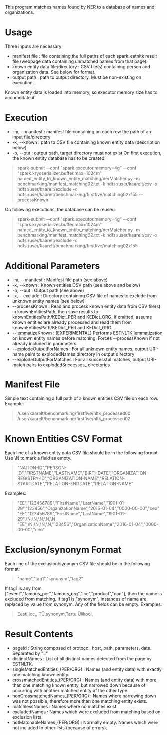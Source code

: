 This program matches names found by NER to a database of names and organizations.

# Usage

Three inputs are necessary:
* manifest file : file containing the full paths of each spark_estnltk result file (webpage data containing unmatched names from that page).
* known entity data file/directory : CSV file(s) containing person and organization data. See below for format.
* output path : path to output directory. Must be non-existing on execution.

Known entity data is loaded into memory, so executor memory size has to accomodate it.

# Execution
* -m, --manifest : manifest file containing on each row the path of an input file/directory
* -k, --known : path to CSV file containing known entity data (description below)
* -o, --out : output path, target directory must not exist
On first execution, the known entity database has to be created: 
> spark-submit --conf "spark.executor.memory=4g" --conf "spark.kryoserializer.buffer.max=1024m" named_entity_to_known_entity_matching/nerMatcher.py -m benchmarking/manifest_matching02.txt -k hdfs:/user/kaarelt/csv -x hdfs:/user/kaarelt/exclude -o hdfs:/user/kaarelt/benchmarking/firstfive/matching02x155 --processKnown

On following executions, the database can be reused:
> spark-submit --conf "spark.executor.memory=4g" --conf "spark.kryoserializer.buffer.max=1024m" named_entity_to_known_entity_matching/nerMatcher.py -m benchmarking/manifest_matching02.txt -k hdfs:/user/kaarelt/csv -x hdfs:/user/kaarelt/exclude -o hdfs:/user/kaarelt/benchmarking/firstfive/matching02x155


# Additional Parameters
* -m, --manifest : Manifest file path (see above)
* -k, --known : Known entities CSV path (see above and below)
* -o, --out : Output path (see above)
* -x, --exclude : Directory containing CSV file of names to exclude from unknown entity names (see below)
* --processKnown : Read and process known entity data from CSV file(s) in knownEntitiesPath, then save results to knownEntitiesPath/KEDict_PER and KEDict_ORG. If omitted, assume known entities are already processed and read them from knownEntitiesPath/KEDict_PER and KEDict_ORG.  
* --lemmatizeKnown : (EXPERIMENTAL) Performs ESTNLTK lemmatization on known entity names before matching. Forces --processKnown if not already included in parameters.
* --explodeOutputForNames : For all unknown entity names, output URI-name pairs to explodedNames directory in output directory
* --explodeOutputForMatches : For all successful matches, output URI-match pairs to explodedSuccesses_<type> directories 

# Manifest File
Simple text containing a full path of a known entities CSV file on each row.
Example:
>/user/kaarelt/benchmarking/firstfive/nltk_processed00
>/user/kaarelt/benchmarking/firstfive/nltk_processed02

# Known Entities CSV Format
Each line of a known entity data CSV file should be in the following format. Use \N to mark a field as empty. 
>"NATION-ID","PERSON-ID","FIRSTNAME","LASTNAME","BIRTHDATE","ORGANIZATION-REGISTRY-ID","ORGANIZATION-NAME","RELATION-STARTDATE","RELATION-ENDDATE","RELATION-NAME"

Examples:
> "EE","123456789","FirstName","LastName","1901-01-29","123456","OrganizationName","2016-01-04","0000-00-00","ceo"
> "EE","123456789","FirstName","LastName","1901-01-29",\N,\N,\N,\N,\N
> "EE",\N,\N,\N,\N,"123456","OrganizationName","2016-01-04","0000-00-00","ceo"

# Exclusion/synonym Format
Each line of the exclusion/synonym CSV file should be in the following format:
>"name","tag1","synonym","tag2"

If tag1 is any from ["event","famous_per","famous_org","loc","product","nan"], then the name is excluded from matching.
If tag1 is "synonym", instances of name are replaced by value from synonym.
Any of the fields can be empty.
Examples:
> Eesti,loc,,
> TÜ,synonym,Tartu Ülikool,

# Result Contents
* pageId : String composed of protocol, host, path, parameters, date. Separated by "::"
* distinctNames : List of all distinct names detected from the page by ESTNLTK.
* singleMatchedEntities_(PER/ORG) : Names (and entity data) with exactly one matching known entity.
* crossmatchedEntities_(PER/ORG) : Names (and entity data) with more than one matching known entity, but narrowed down because of occurring with another matched entity of the other type.
* nonCrossmatchedNames_(PER/ORG) : Names where narrowing down was not possible, therefore more than one matching entity exists.
* matchlessNames : Names where no matches exist.
* excludedNames : Names which were excluded from matching based on exclusion lists.
* notMatchableNames_(PER/ORG) : Normally empty. Names which were not included to other lists (because of errors).

